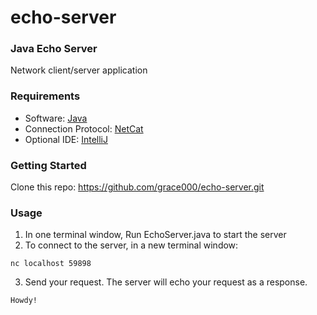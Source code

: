 # echo-server

### Java Echo Server
Network client/server application

### Requirements
- Software: [Java](https://docs.oracle.com/en/java/javase/12/install/overview-jdk-installation.html#GUID-8677A77F-231A-40F7-98B9-1FD0B48C346A)
- Connection Protocol: [NetCat](http://netcat.sourceforge.net/)
- Optional IDE: [IntelliJ](https://www.jetbrains.com/idea/)

### Getting Started
Clone this repo: https://github.com/grace000/echo-server.git

### Usage
1. In one terminal window, Run EchoServer.java to start the server
2. To connect to the server, in a new terminal window:

```
nc localhost 59898
```
3. Send your request. The server will echo your request as a response.
```
Howdy!
```


